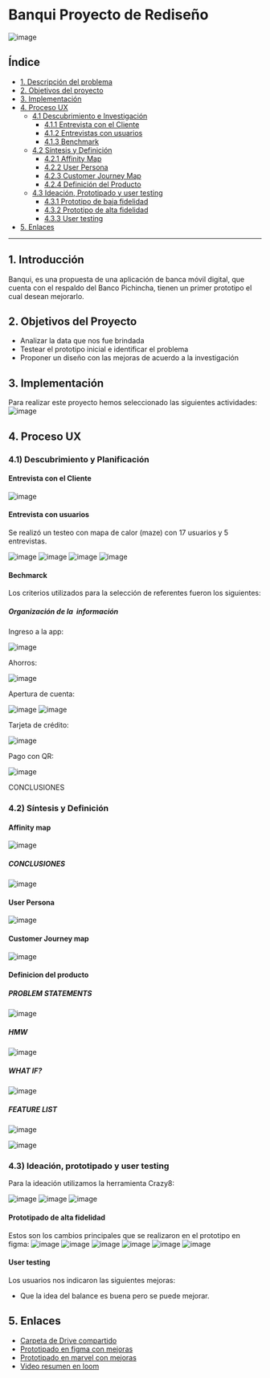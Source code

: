# Banqui Proyecto de Rediseño
![image](https://github.com/MelissaCcoyllo/lim011-ux-financial-app/blob/master/Imagenes/logo%20banqui.jpg)
## Índice
* [1. Descripción del problema](#1-introducción)
* [2. Objetivos del proyecto](#2-objetivos-del-proyecto)
* [3. Implementación](#3-implementación)
* [4. Proceso UX](#4-Proceso-UX)
  * [4.1 Descubrimiento e Investigación](###4.1-Descubrimiento-y-Planificación)
    * [4.1.1 Entrevista con el Cliente](####Entrevista-con-el-Cliente)
    * [4.1.2 Entrevistas con usuarios](####Entrevista-con-usuarios)
    * [4.1.3 Benchmark](####Bechmarck)
  * [4.2 Síntesis y Definición](###4.2-Síntesis-y-Definición)
    * [4.2.1 Affinity Map](####Affinity-map)
    * [4.2.2 User Persona](####User-Persona)
    * [4.2.3 Customer Journey Map](####Customer-Journey-map)
    * [4.2.4 Definición del Producto](####Definicion-del-producto)
  * [4.3 Ideación, Prototipado y user testing](###4.3-Ideación,-prototipado-y-user-testing)
    * [4.3.1 Prototipo de baja fidelidad](####Prototipado-de-baja-fidelidad)
    * [4.3.2 Prototipo de alta fidelidad](####Prototipado-de-alta-fidelidad)
    * [4.3.3 User testing](####User-testing)
* [5. Enlaces](#5-enlaces)
  
***
## 1. Introducción
Banqui, es una propuesta de una aplicación de banca móvil digital, que cuenta con el respaldo del Banco Pichincha, tienen un primer prototipo el cual desean mejorarlo.

## 2. Objetivos del Proyecto
- Analizar la data que nos fue brindada
- Testear el prototipo inicial e identificar el problema
- Proponer un diseño con las mejoras de acuerdo a la investigación


## 3. Implementación
Para realizar este proyecto hemos seleccionado las siguientes actividades:
![image](https://github.com/MelissaCcoyllo/lim011-ux-financial-app/blob/master/Imagenes/consideraciones%20tecnicas.png)


## 4. Proceso UX

### 4.1) Descubrimiento y Planificación
#### Entrevista con el Cliente
![image](https://github.com/MelissaCcoyllo/lim011-ux-financial-app/blob/master/Imagenes/objetivos%20del%20cliente.png)

#### Entrevista con usuarios
Se realizó un testeo con mapa de calor (maze) con 17 usuarios y 5 entrevistas.

![image](https://github.com/MelissaCcoyllo/lim011-ux-financial-app/blob/master/Imagenes/entrevistaUsuarios1.png)
![image](https://github.com/MelissaCcoyllo/lim011-ux-financial-app/blob/master/Imagenes/entrevistaUsuarios2.png)
![image](https://github.com/MelissaCcoyllo/lim011-ux-financial-app/blob/master/Imagenes/entrevistaUsuarios3.png)
![image](https://github.com/MelissaCcoyllo/lim011-ux-financial-app/blob/master/Imagenes/entrevistaUsuarios4.png)


#### Bechmarck
Los criterios utilizados para la selección de referentes fueron los siguientes:

##### Organización de la  información
Ingreso a la app:

![image](https://github.com/MelissaCcoyllo/lim011-ux-financial-app/blob/master/Imagenes/ingreso%20a%20la%20app.png)

Ahorros:

![image](https://github.com/MelissaCcoyllo/lim011-ux-financial-app/blob/master/Imagenes/ahorros.png)

Apertura de cuenta:

![image](https://github.com/MelissaCcoyllo/lim011-ux-financial-app/blob/master/Imagenes/apertura%20de%20cuenta1.png)
![image](https://github.com/MelissaCcoyllo/lim011-ux-financial-app/blob/master/Imagenes/apertura%20de%20cuenta.png)

Tarjeta de crédito:

![image](https://github.com/MelissaCcoyllo/lim011-ux-financial-app/blob/master/Imagenes/tarjeta%20de%20credito.png)

Pago con QR:

![image](https://github.com/MelissaCcoyllo/lim011-ux-financial-app/blob/master/Imagenes/pago%20con%20QR.png)

CONCLUSIONES


### 4.2) Síntesis y Definición
#### Affinity map
![image]()

##### CONCLUSIONES
![image](https://github.com/MelissaCcoyllo/lim011-ux-financial-app/blob/master/Imagenes/conclusiones%20del%20afinity%20map.jpg)


#### User Persona
![image](https://github.com/MelissaCcoyllo/lim011-ux-financial-app/blob/master/Imagenes/user%20persona.jpg)

#### Customer Journey map
![image]()

#### Definicion del producto

##### PROBLEM STATEMENTS
![image](https://github.com/MelissaCcoyllo/lim011-ux-financial-app/blob/master/Imagenes/PROBLEM%20STATEMENTS.jpg)

##### HMW
![image](https://github.com/MelissaCcoyllo/lim011-ux-financial-app/blob/master/Imagenes/HMW.jpg)

##### WHAT IF?
![image](https://github.com/MelissaCcoyllo/lim011-ux-financial-app/blob/master/Imagenes/WHAT%20IF.jpg)

##### FEATURE LIST
![image](https://github.com/MelissaCcoyllo/lim011-ux-financial-app/blob/master/Imagenes/FEATURE%20LIST.jpg)

![image](https://github.com/MelissaCcoyllo/lim011-ux-financial-app/blob/master/Imagenes/MVP.jpg)

### 4.3) Ideación, prototipado y user testing
Para la ideación utilizamos la herramienta Crazy8:

![image](https://github.com/MelissaCcoyllo/lim011-ux-financial-app/blob/master/Imagenes/84410284_1127757160910205_8786904472254152704_n.jpg)
![image](https://github.com/MelissaCcoyllo/lim011-ux-financial-app/blob/master/Imagenes/83954652_2483156955259188_3091972180733329408_n.jpg)
![image]()

#### Prototipado de alta fidelidad

Estos son los cambios principales que se realizaron en el prototipo en figma:
![image](https://github.com/MelissaCcoyllo/lim011-ux-financial-app/blob/master/Imagenes/cambio1.png)
![image](https://github.com/MelissaCcoyllo/lim011-ux-financial-app/blob/master/Imagenes/cambio2.png)
![image](https://github.com/MelissaCcoyllo/lim011-ux-financial-app/blob/master/Imagenes/cambio3.png)
![image](https://github.com/MelissaCcoyllo/lim011-ux-financial-app/blob/master/Imagenes/cambio4.png)
![image](https://github.com/MelissaCcoyllo/lim011-ux-financial-app/blob/master/Imagenes/cambio5.png)
![image](https://github.com/MelissaCcoyllo/lim011-ux-financial-app/blob/master/Imagenes/cambio6.png)

#### User testing
Los usuarios nos indicaron las siguientes mejoras:

- Que la idea del balance es buena pero se puede mejorar.


## 5. Enlaces
* [Carpeta de Drive compartido](https://drive.google.com/drive/folders/1IMn8oNwX12JsH-ibtmlFWmbQ2mOV25nB)
* [Prototipado en figma con mejoras](https://www.figma.com/file/muWpukMWzmpbNDAfuDWcv8/S02E01-App-Financiera-(Copy)?node-id=824%3A10954)
* [Prototipado en marvel con mejoras](https://marvelapp.com/project/4684749)
* [Video resumen en loom]()


